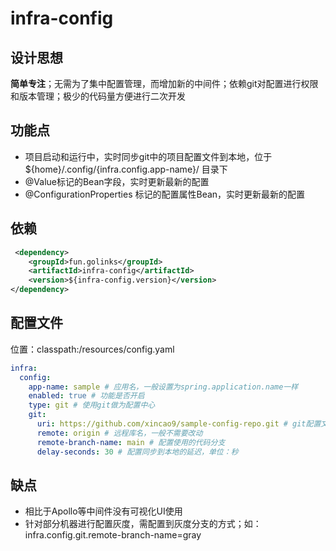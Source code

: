 # infra-config

## 设计思想

**简单专注**；无需为了集中配置管理，而增加新的中间件；依赖git对配置进行权限和版本管理；极少的代码量方便进行二次开发

## 功能点

* 项目启动和运行中，实时同步git中的项目配置文件到本地，位于 ${home}/.config/{infra.config.app-name}/ 目录下
* @Value标记的Bean字段，实时更新最新的配置
* @ConfigurationProperties 标记的配置属性Bean，实时更新最新的配置

## 依赖

```xml
 <dependency>
    <groupId>fun.golinks</groupId>
    <artifactId>infra-config</artifactId>
    <version>${infra-config.version}</version>
</dependency>
```

## 配置文件

位置：classpath:/resources/config.yaml

```yaml
infra:
  config:
    app-name: sample # 应用名，一般设置为spring.application.name一样
    enabled: true # 功能是否开启
    type: git # 使用git做为配置中心
    git:
      uri: https://github.com/xincao9/sample-config-repo.git # git配置文件仓库
      remote: origin # 远程库名，一般不需要改动
      remote-branch-name: main # 配置使用的代码分支
      delay-seconds: 30 # 配置同步到本地的延迟，单位：秒
```

## 缺点

* 相比于Apollo等中间件没有可视化UI使用
* 针对部分机器进行配置灰度，需配置到灰度分支的方式；如：infra.config.git.remote-branch-name=gray

